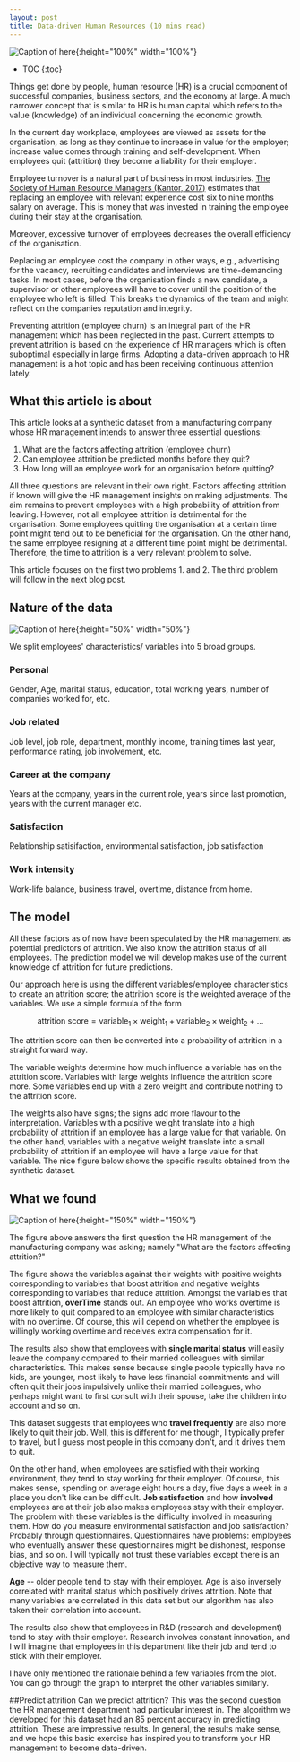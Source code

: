 ```yaml
---
layout: post
title: Data-driven Human Resources (10 mins read) 
---
```



<script type="text/javascript" async
  src="https://cdn.mathjax.org/mathjax/latest/MathJax.js?config=TeX-MML-AM_CHTML">
</script>

![Caption of here](../../images/hrdatadriven.png){:height="100%" width="100%"}

* TOC
{:toc}


Things get done by people, human resource (HR) is a crucial component of successful companies, business sectors, and the economy at large. A much narrower concept that is similar to HR is human capital which refers to the value (knowledge) of an individual concerning the economic growth. 

In the current day workplace, employees are viewed as assets for the organisation, as  long as they continue to increase in value for the employer; increase value comes through training and self-development.  When employees quit (attrition) they become a liability for their employer.  

Employee turnover is a natural part of business in most industries. [The Society of Human Resource Managers (Kantor, 2017)](https://www.shrm.org/about-shrm/pages/default.aspx) estimates that replacing an employee with relevant experience cost six to nine months salary on average.  This is money that was invested in training the employee during their stay at the organisation.

 Moreover, excessive turnover of employees decreases the overall efficiency of the organisation.  

Replacing an employee cost the company in other ways, e.g., advertising for the vacancy, recruiting candidates and interviews are time-demanding tasks.  In most cases, before the organisation finds a new candidate, a supervisor or other employees will have to cover until the position of the employee who left is filled. This breaks the dynamics of the team and might reflect on the companies reputation and integrity. 

Preventing attrition (employee churn)  is an integral part of the HR management which has been neglected in the past. Current attempts to prevent attrition is based on the experience of  HR managers which is often suboptimal especially in large firms.  Adopting a data-driven approach to HR management is a hot topic and has been receiving continuous attention lately. 

## What this article is about
This  article looks at a synthetic dataset from a manufacturing company   whose HR management intends to answer three essential questions: 
1.  What are the factors affecting attrition (employee churn)
2.  Can employee attrition be predicted months before they quit?
3.  How long will an employee work for an organisation before quitting?

All three questions are relevant in their own right. Factors affecting attrition if known will give the HR management insights on making adjustments. The aim remains to prevent employees with a high probability of attrition from leaving.  However, not all employee attrition is detrimental for the organisation.  Some employees quitting the organisation at a certain time point might tend out to be beneficial for the organisation. On the other hand, the same employee resigning at a different time point might be detrimental.  Therefore, the time to attrition is a very relevant problem to solve. 

This article focuses on the first two problems 1.  and 2. The third problem will follow in the next blog post. 

## Nature of the data
![Caption of here](../../images/attritionImage.jpg){:height="50%" width="50%"}

We split employees' characteristics/ variables into 5 broad groups. 

### Personal 
  Gender, Age, marital status, education, total working years, number of companies worked for, etc.
### Job related
  Job level, job role, department, monthly income, training times last year,      performance rating, job involvement, etc.

### Career at the company
Years at the company, years in the current role, years since last promotion, years with the current manager etc.

### Satisfaction
Relationship satisifaction, environmental satisfaction, job satisfaction

### Work intensity 
Work-life balance, business travel, overtime, distance from home. 

## The model
All these factors as of now have been speculated by the HR management as potential predictors of attrition.  We also know the attrition status of all employees. The prediction model we will develop makes use of the current knowledge of attrition for future predictions. 

Our approach here is using the different variables/employee characteristics to create an attrition score; the attrition score is the weighted average of the variables.  We use a simple formula of the form 

$$
\text{attrition score}= \text{variable}_1\times \text{weight}_1+\text{variable}_2\times \text{weight}_2+\ldots
$$

The attrition score can then be converted into a probability  of attrition in a straight forward way.

The variable weights determine how much influence a variable has on the attrition score.  Variables with large weights influence the attrition score more. Some variables end up with a zero weight and contribute nothing to the attrition score. 

The weights also have signs; the signs add more flavour to the interpretation. Variables with a positive weight translate into a high probability of attrition if an employee has a large value for that variable. On the other hand, variables with a negative weight translate into a small probability of attrition if an employee will have a large value for that variable.  The nice figure below shows the specific results obtained from the synthetic dataset. 

## What we found
![Caption of here](../../images/Results.png){:height="150%" width="150%"}

The figure above answers the first question the HR management of the manufacturing company was asking; namely "What are the factors affecting attrition?"

The figure shows the variables against their weights with positive weights corresponding to variables that boost attrition and negative weights corresponding to variables that reduce attrition. Amongst the variables that boost attrition, **overTime** stands out. An employee who works overtime is more likely to quit compared to an employee with similar characteristics with no overtime.  Of course, this will depend on whether the employee is willingly working overtime and receives extra compensation for it. 

The results also show that employees with  **single marital  status**  will easily leave the company compared to their married colleagues with similar characteristics. This makes sense because single people typically have no kids, are younger, most likely to have less financial commitments and will often quit their jobs impulsively unlike their married colleagues,  who perhaps might want to first consult with their spouse, take the children into account and so on. 

This dataset suggests that employees who **travel frequently** are also more likely to quit their job. Well, this is different for me though, I typically prefer to travel, but I guess most people in this company don't, and it drives them to quit. 

On the other hand, when employees are satisfied with their working environment, they tend  to stay working for their employer. Of course, this makes sense, spending on average eight hours a day, five days a week in a place you don't like can be difficult.  **Job satisfaction** and how **involved** employees are at their job also makes employees stay with their employer. The problem with these variables is the difficulty involved in measuring them. How do you measure environmental satisfaction and job satisfaction? Probably through questionnaires. Questionnaires have problems:  employees who eventually answer these questionnaires might be dishonest, response bias,  and so on.  I will typically not trust these variables except there is an objective way to measure them. 

**Age** -- older people tend to stay with their employer. Age is also inversely correlated with marital status which positively drives attrition. Note that  many variables are correlated in this data set but our algorithm has also taken their correlation into account. 

The results also show that employees in R&D (research and development) tend to stay with their employer. Research involves constant innovation, and I will imagine that employees in this department like their job and tend to stick with their employer. 

I have only mentioned the rationale behind a few variables from the plot. You can go through the graph to interpret the other variables similarly. 

##Predict attrition
Can we predict attrition? This was the second question the HR management department had particular  interest  in.  The algorithm we developed for this dataset had an 85 percent accuracy in predicting attrition.  These are impressive results. In general, the results make sense, and we hope this basic exercise has inspired you to transform your HR management to become data-driven. 






